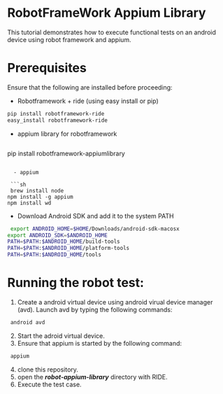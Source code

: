 RobotFrameWork Appium Library
=========

This tutorial demonstrates how to execute functional tests on an android device using robot framework and appium.

Prerequisites
=========

Ensure that the following are installed before proceeding:

  - Robotframework + ride (using easy install or pip)
 
 ```sh
pip install robotframework-ride
easy_install robotframework-ride
```  
  -  appium library for robotframework
     ```sh
   pip install robotframework-appiumlibrary  
``` 

  - appium
  
 ```sh
 brew install node     
npm install -g appium  
npm install wd         
```  

  - Download Android SDK and add it to the system PATH
   
 ```sh
  export ANDROID_HOME=$HOME/Downloads/android-sdk-macosx
export ANDROID_SDK=$ANDROID_HOME
PATH=$PATH:$ANDROID_HOME/build-tools
PATH=$PATH:$ANDROID_HOME/platform-tools
PATH=$PATH:$ANDROID_HOME/tools   
``` 
Running the robot test:
=========
 1. Create a android virtual device using android virual device manager (avd). Launch avd by typing the following commands:
    
   ```sh
    android avd
   ``` 
 2. Start the adroid virtual device.
 3. Ensure that appium is started by the following command:
   ```sh
    appium  
   ``` 
 4. clone this repository.
 5. open the ***robot-appium-library*** directory with RIDE.
 6. Execute the test case.
